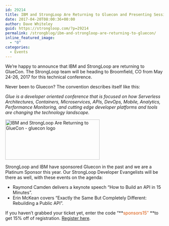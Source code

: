 ```yaml
---
id: 29214
title: IBM and StrongLoop Are Returning to Gluecon and Presenting Sessions
date: 2017-04-20T08:00:36+00:00
author: Dave Whiteley
guid: https://strongloop.com/?p=29214
permalink: /strongblog/ibm-and-strongloop-are-returning-to-gluecon/
inline_featured_image:
  - "0"
categories:
  - Events
---
```

We&#8217;re happy to announce that IBM and StrongLoop are returning to GlueCon. The StrongLoop team will be heading to Broomfield, CO from May 24-26, 2017 for this technical conference.

Never been to Gluecon? The convention describes itself like this:

_Glue is a developer­ oriented conference that is focused on how Serverless Architectures, Containers, Microservices, APIs, DevOps, Mobile, Analytics, Performance Monitoring, and cutting edge developer platforms and tools are changing the technology landscape._

<!--more-->

[<img class="aligncenter wp-image-29219 size-medium" src="https://strongloop.com/wp-content/uploads/2017/04/gluecon-2017-logo-1-300x128.png" alt="IBM and StrongLoop Are Returning to GlueCon - gluecon logo" width="300" height="128" srcset="https://strongloop.com/wp-content/uploads/2017/04/gluecon-2017-logo-1-300x128.png 300w, https://strongloop.com/wp-content/uploads/2017/04/gluecon-2017-logo-1-768x328.png 768w, https://strongloop.com/wp-content/uploads/2017/04/gluecon-2017-logo-1-1030x439.png 1030w, https://strongloop.com/wp-content/uploads/2017/04/gluecon-2017-logo-1-705x301.png 705w, https://strongloop.com/wp-content/uploads/2017/04/gluecon-2017-logo-1-450x192.png 450w, https://strongloop.com/wp-content/uploads/2017/04/gluecon-2017-logo-1.png 1439w" sizes="(max-width: 300px) 100vw, 300px" />](https://strongloop.com/wp-content/uploads/2017/04/gluecon-2017-logo-1.png)

StrongLoop and IBM have sponsored Gluecon in the past and we are a Platinum Sponsor this year. Our StrongLoop Developer Evangelists will be there as well, with these events on the agenda:

  * Raymond Camden delivers a keynote speech &#8220;How to Build an API in 15 Minutes&#8221;.
  * Erin McKean covers &#8220;Exactly the Same But Completely Different: Rebuilding a Public API&#8221;.

If you haven&#8217;t grabbed your ticket yet, enter the code &#8220;**<span style="color: #d95000;">sponsors15&#8243; </span>**to get 15% off of registration. [Register here](https://www.eventbrite.com/e/gluecon-2017-tickets-28526788392).

&nbsp;
